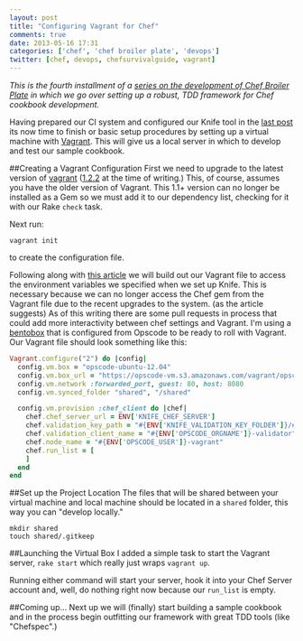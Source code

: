 ```yaml
---
layout: post
title: "Configuring Vagrant for Chef"
comments: true
date: 2013-05-16 17:31
categories: ['chef', 'chef broiler plate', 'devops']
twitter: [chef, devops, chefsurvivalguide, vagrant]
---
```


*This is the fourth installment of a [series on the development of Chef Broiler Plate](http://neverstopbuilding.net/blog/categories/chef-broiler-plate/) in which we go over setting up a robust, TDD framework for Chef cookbook development.*

Having prepared our CI system and configured our Knife tool in the [last post](http://neverstopbuilding.net/chef-travis-and-knife/) its now time to finish or basic setup procedures by setting up a virtual machine with [Vagrant](http://www.vagrantup.com/). This will give us a local server in which to develop and test our sample cookbook.

##Creating a Vagrant Configuration
First we need to upgrade to the latest version of [vagrant](http://downloads.vagrantup.com/) ([1.2.2](http://downloads.vagrantup.com/tags/v1.2.2) at the time of writing.) This, of course, assumes you have the older version of Vagrant. This 1.1+ version can no longer be installed as a Gem so we must add it to our dependency list, checking for it with our Rake `check` task.

Next run:

    vagrant init

to create the configuration file.

Following along with [this article](https://coderwall.com/p/dt1idw) we will build out our Vagrant file to access the environment variables we specified when we set up Knife. This is necessary because we can no longer access the Chef gem from the Vagrant file due to the recent upgrades to the system. (as the article suggests) As of this writing there are some pull requests in process that could add more interactivity between chef settings and Vagrant. I'm using a [bentobox](https://github.com/opscode/bento) that is configured from Opscode to be ready to roll with Vagrant. Our Vagrant file should look something like this:

```ruby
Vagrant.configure("2") do |config|
  config.vm.box = "opscode-ubuntu-12.04"
  config.vm.box_url = "https://opscode-vm.s3.amazonaws.com/vagrant/opscode_ubuntu-12.04_chef-11.2.0.box"
  config.vm.network :forwarded_port, guest: 80, host: 8080
  config.vm.synced_folder "shared", "/shared"

  config.vm.provision :chef_client do |chef|
    chef.chef_server_url = ENV['KNIFE_CHEF_SERVER']
    chef.validation_key_path = "#{ENV['KNIFE_VALIDATION_KEY_FOLDER']}/#{ENV['OPSCODE_ORGNAME']}-validator.pem"
    chef.validation_client_name = "#{ENV['OPSCODE_ORGNAME']}-validator"
    chef.node_name = "#{ENV['OPSCODE_USER']}-vagrant"
    chef.run_list = [
    ]
  end
end
```

##Set up the Project Location
The files that will be shared between your virtual machine and local machine should be located in a `shared` folder, this way you can "develop locally."

    mkdir shared
    touch shared/.gitkeep

##Launching the Virtual Box
I added a simple task to start the Vagrant server, `rake start` which really just wraps `vagrant up`.

Running either command will start your server, hook it into your Chef Server account and, well, do nothing right now because our `run_list` is empty.

##Coming up…
Next up we will (finally) start building a sample cookbook and in the process begin outfitting our framework with great TDD tools (like "Chefspec".)


